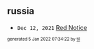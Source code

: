 ## russia


* <code>Dec 12, 2021</code> [Red Notice](2021-12-15T21-11-09-red-notice.md)

<sup><sub>generated 5 Jan 2022 07:34:22 by <a href='https://github.com/senorprogrammer/til'>til</a></sub></sup>
